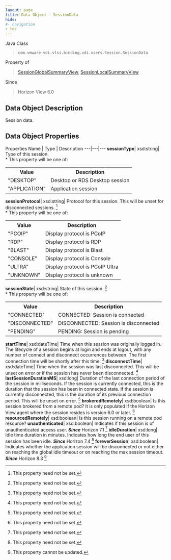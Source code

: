 ```yaml
---
layout: page
title: Data Object - SessionData
hide:
#- navigation
- toc
---
```






Java Class
> `com.vmware.vdi.vlsi.binding.vdi.users.Session.SessionData`

Property of
> [SessionGlobalSummaryView](vdi.users.Session.SessionGlobalSummaryView.md#field_detail), [SessionLocalSummaryView](vdi.users.Session.SessionLocalSummaryView.md#field_detail)

Since
> Horizon View 6.0


## Data Object Description

Session data.

## Data Object Properties
Properties
Name |  Type |  Description
---|---|---
**sessionType**|  xsd:string|  Type of this session. <br>* This property will be one of:<br><table><tr><th>Value</th><th>Description</th></tr><tr><td>"DESKTOP"</td><td>Desktop or RDS Desktop session</td></tr><tr><td>"APPLICATION"</td><td>Application session</td></tr></table>
**sessionProtocol**|  xsd:string|  Protocol for this session. This will be unset for disconnected sessions. [^1] <br>* This property will be one of:<br><table><tr><th>Value</th><th>Description</th></tr><tr><td>"PCOIP"</td><td>Display protocol is PCoIP</td></tr><tr><td>"RDP"</td><td>Display protocol is RDP</td></tr><tr><td>"BLAST"</td><td>Display protocol is Blast</td></tr><tr><td>"CONSOLE"</td><td>Display protocol is Console</td></tr><tr><td>"ULTRA"</td><td>Display protocol is PCoIP Ultra</td></tr><tr><td>"UNKNOWN"</td><td>Display protocol is unknown</td></tr></table>
**sessionState**|  xsd:string|  State of this session. [^1] <br>* This property will be one of:<br><table><tr><th>Value</th><th>Description</th></tr><tr><td>"CONNECTED"</td><td>CONNECTED: Session is connected</td></tr><tr><td>"DISCONNECTED"</td><td>DISCONNECTED: Session is disconnected</td></tr><tr><td>"PENDING"</td><td>PENDING: Session is pending</td></tr></table>
**startTime**|  xsd:dateTime|  Time when this session was originally logged in. The lifecycle of a session begins at login and ends at logout, with any number of connect and disconnect occurrences between. The first connection time will be shortly after this time. [^1]
**disconnectTime**|  xsd:dateTime|  Time when the session was last disconnected. This will be unset on error or if the session has never been disconnected. [^1]
**lastSessionDurationMS**|  xsd:long|  Duration of the last connection period of the session in milliseconds. If the session is currently connected, this is the duration that the session has been in connected state. If the session is currently disconnected, this is the duration of its previous connection period. This will be unset on error. [^1]
**brokeredRemotely**|  xsd:boolean|  Is this session brokered from a remote pod? It is only populated if the Horizon View agent where the session resides is version 6.0 or later. [^1]
**resourcedRemotely**|  xsd:boolean|  Is this session running on a remote pod resource?
**unauthenticated**|  xsd:boolean|  Indicates if this session is of unauthenticated access user.  **_Since_** Horizon 7.1 [^1]
**idleDuration**|  xsd:long|  Idle time duration in minutes. Indicates how long the end user of this session has been idle.  **_Since_** Horizon 7.4 [^1]
**foreverSession**|  xsd:boolean|  Indicates whether the application session will be disconnected or not either on reaching the global idle timeout or on reaching the max session timeout.  **_Since_** Horizon 8.3 [^2]


 


[^1]: This property need not be set.
[^2]: This property cannot be updated.